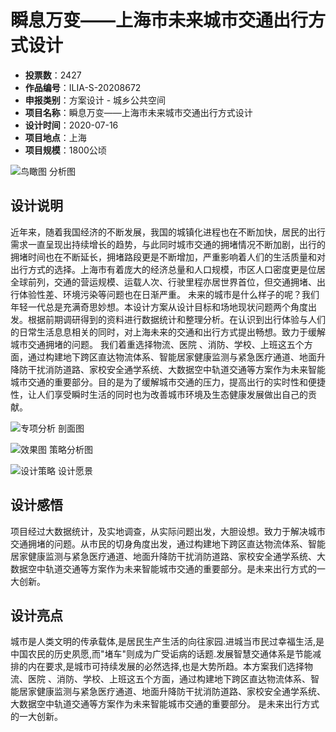 # 瞬息万变——上海市未来城市交通出行方式设计 
- **投票数**：2427
- **作品编号**：ILIA-S-20208672
- **申报类别**：方案设计 - 城乡公共空间
- **项目名称**：瞬息万变——上海市未来城市交通出行方式设计
- **设计时间**：2020-07-16
- **项目地点**：上海
- **项目规模**：1800公顷

![鸟瞰图 分析图](9e57ac3b6dbc41d39ea2bdefc57a1318.jpg)


## 设计说明

近年来，随着我国经济的不断发展，我国的城镇化进程也在不断加快，居民的出行需求一直呈现出持续增长的趋势，与此同时城市交通的拥堵情况不断加剧，出行的拥堵时间也在不断延长，拥堵路段更是不断增加，严重影响着人们的生活质量和对出行方式的选择。上海市有着庞大的经济总量和人口规模，市区人口密度更是位居全球前列，交通的营运规模、运载人次、行驶里程亦居世界首位，但交通拥堵、出行体验性差、环境污染等问题也在日渐严重。
未来的城市是什么样子的呢？我们年轻一代总是充满奇思妙想。本设计方案从设计目标和场地现状问题两个角度出发。根据前期调研得到的资料进行数据统计和整理分析。在认识到出行体验与人们的日常生活息息相关的同时，对上海未来的交通和出行方式提出畅想。致力于缓解城市交通拥堵的问题。
我们着重选择物流、医院 、消防、学校、上班这五个方面，通过构建地下跨区直达物流体系、智能居家健康监测与紧急医疗通道、地面升降防干扰消防道路、家校安全通学系统、大数据空中轨道交通等方案作为未来智能城市交通的重要部分。目的是为了缓解城市交通的压力，提高出行的实时性和便捷性，让人们享受瞬时生活的同时也为改善城市环境及生态健康发展做出自己的贡献。

![专项分析 剖面图](1b88daf5e833dfc0c67e9ed2f6bcc141.jpg)



![效果图 策略分析图](eb1666bf300d437ab6ebbba41824f02b.jpg)



![设计策略 设计愿景](59dffc6a000f5243c994c47404688bb1.jpg)


## 设计感悟

项目经过大数据统计，及实地调查，从实际问题出发，大胆设想。致力于解决城市交通拥堵的问题。从市民的切身角度出发，通过构建地下跨区直达物流体系、智能居家健康监测与紧急医疗通道、地面升降防干扰消防道路、家校安全通学系统、大数据空中轨道交通等方案作为未来智能城市交通的重要部分。是未来出行方式的一大创新。
## 设计亮点

城市是人类文明的传承载体,是居民生产生活的向往家园.进城当市民过幸福生活,是中国农民的历史夙愿,而"堵车"则成为广受诟病的话题.发展智慧交通体系是节能减排的内在要求,是城市可持续发展的必然选择,也是大势所趋。本方案我们选择物流、医院 、消防、学校、上班这五个方面，通过构建地下跨区直达物流体系、智能居家健康监测与紧急医疗通道、地面升降防干扰消防道路、家校安全通学系统、大数据空中轨道交通等方案作为未来智能城市交通的重要部分。 是未来出行方式的一大创新。
